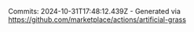 Commits: 2024-10-31T17:48:12.439Z - Generated via https://github.com/marketplace/actions/artificial-grass
<br>
